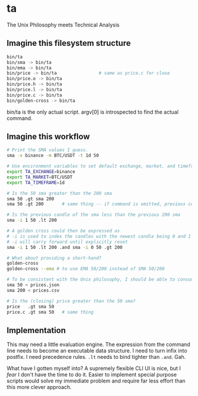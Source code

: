 # ta

The Unix Philosophy meets Technical Analysis

## Imagine this filesystem structure

```sh
bin/ta
bin/sma -> bin/ta
bin/ema -> bin/ta
bin/price -> bin/ta                # same as price.c for close
bin/price.o -> bin/ta
bin/price.h -> bin/ta
bin/price.l -> bin/ta
bin/price.c -> bin/ta
bin/golden-cross -> bin/ta
```

bin/ta is the only actual script.
argv[0] is introspected to find the actual command.

## Imagine this workflow

```sh
# Print the SMA values I guess.
sma -x binance -m BTC/USDT -t 1d 50

# Use environment variables to set default exchange, market, and timeframe
export TA_EXCHANGE=binance
export TA_MARKET=BTC/USDT
export TA_TIMEFRAME=1d

# Is the 50 sma greater than the 200 sma
sma 50 .gt sma 200
sma 50 .gt 200       # same thing -- if command is omitted, previous command is assumed

# Is the previous candle of the sma less than the previous 200 sma
sma -i 1 50 .lt 200

# A golden cross could then be expressed as
# -i is used to index the candles with the newest candle being 0 and 1 being the previous candle and 2 the candle before that.
# -i will carry forward until explicitly reset
sma -i 1 50 .lt 200 .and sma -i 0 50 .gt 200

# What about providing a short-hand?
golden-cross
golden-cross --ema # to use EMA 50/200 instead of SMA 50/200

# To be consistent with the Unix philosophy, I should be able to consume STDIN too.
sma 50 < prices.json
sma 200 < prices.csv

# Is the (closing) price greater than the 50 sma?
price   .gt sma 50
price.c .gt sma 50   # same thing
```

## Implementation

This may need a little evaluation engine. The expression from the command line
needs to become an executable data structure. I need to turn infix into postfix.
I need precedence rules. `.lt` needs to bind tighter than `.and`.  Gah.

What have I gotten myself into? A supremely flexible CLI UI is nice, but I
*fear* I don't have the time to do it. Easier to implement special purpose
scripts would solve my immediate problem and require far less effort than this
more clever approach.

